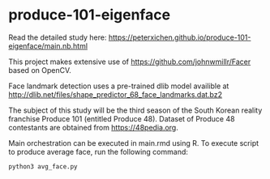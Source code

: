 # produce-101-eigenface

Read the detailed study here:
https://peterxichen.github.io/produce-101-eigenface/main.nb.html

This project makes extensive use of https://github.com/johnwmillr/Facer
based on OpenCV.

Face landmark detection uses a pre-trained dlib model availible at http://dlib.net/files/shape_predictor_68_face_landmarks.dat.bz2

The subject of this study will be the third season of the South Korean reality franchise Produce 101 (entitled Produce 48). Dataset of Produce 48 contestants are obtained from https://48pedia.org.

Main orchestration can be executed in main.rmd using R. To execute script to produce average face, run the following command:
```
python3 avg_face.py
```